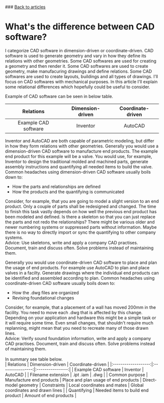 <br> 
### <a href="https://hvleifsson.github.io/articles">Back to articles</a>

# What's the difference between CAD software?

I categorize CAD software in dimension-driven or coordinate-driven. CAD software is used to generate geometry and vary in how they define its relations with other geometries. Some CAD softwares are used for creating a geometry and then render it. Some CAD softwares are used to create geometry, make manufacuring drawings and define relations. Some CAD softwares are used to create layouts, buildings and all types of drawings. I'll focus on CAD softwares with mechanical purposes. In this article I'll explain some relational differences which hopefully could be useful to consider. 

Example of CAD software can be seen in below table. 

| Relations | Dimension-driven | Coordinate-driven | 
|:-------------------:|:----------------:|:----------------:|
| Example CAD software | Inventor | AutoCAD |

Inventor and AutoCAD are both capable of parametric modeling, but differ in how they form relations with other geometries. 
Generally you would use a dimension-driven CAD software to manufacture end products. The example end product for this example will be a valve. You would use, for example, Inventor to design the traditional molded and machined parts, generate assembly instructions and quantifying all needed items to build the valve. 
Common headaches using dimension-driven CAD software usually boils down to: 
* How the parts and relationships are defined
* How the products and the quantifying is communicated 

Consider, for example, that you are going to model a slight version to an end product. Only a couple of parts shall be redesigned and changed. The time to finish this task vastly depends on how well the previous end product has been modeled and defined. Is there a skeleton so that you can just replace the parts and not redo the relationships? There might be various older and newer numbering systems or suppressed parts without information. Maybe there is no way to directly import or sync the quantifying to other company systems. 
<br> 
Advice: Use skeletons, write and apply a company CAD practises. Document, train and discuss often. Solve problems instead of maintaining them. 

Generally you would use coordinate-driven CAD software to place and plan the usage of end products. For example use AutoCAD to plan and place valves in a facilty. Generate drawings where the individual end products can be identified and assembled according to plan. 
Common headaches using coordinate-driven CAD software usually boils down to:
* How the .dwg files are organized
* Revising foundational changes

Consider, for example, that a placement of a wall has moved 200mm in the facility. You need to move each .dwg that is affected by this change. Depending on your application and hardware this might be a simple task or it will require some time. Even small changes, that shouldn't require much replanning, might mean that you need to recreate many of those drawn lines.  
Advice: Verify sound foundation information, write and apply a company CAD practises. Document, train and discuss often. Solve problems instead of maintaining them. 
<br> 
<br> 
In summary see table below.  
| Relations | Dimension-driven | Coordinate-driven | 
|:-------------------:|:----------------:|:----------------:|
| Example CAD software | Inventor | AutoCAD |
| Filename extension | .ipt .iam | .dwg |
| Common purpose | Manufacture end products | Place and plan usage of end products | Direct-model geometry
| Constraints | Local coordinates and mates | Global coordinates and drawn lines |
| Quantifying | Needed items to build end product | Amount of end products |
